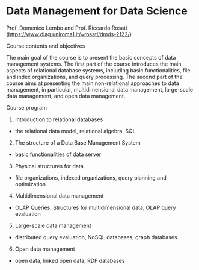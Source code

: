 # Data Management for Data Science
Prof. Domenico Lembo and Prof. Riccardo Rosati
(https://www.diag.uniroma1.it/~rosati/dmds-2122/)

Course contents and objectives

The main goal of the course is to present the basic concepts of data management systems. The first part of the course introduces the main aspects of relational database systems, including basic functionalities, file and index organizations, and query processing. The second part of the course aims at presenting the main non-relational approaches to data management, in particular, multidimensional data management, large-scale data management, and open data management.

Course program

1) Introduction to relational databases
  * the relational data model, relational algebra, SQL
2) The structure of a Data Base Management System
  * basic functionalities of data server
3) Physical structures for data
  * file organizations, indexed organizations, query planning and optimization
4) Multidimensional data management
  * OLAP Queries, Structures for multidimensional data, OLAP query evaluation
5) Large-scale data management
  * distributed query evaluation, NoSQL databases, graph databases
6) Open data management
  * open data, linked open data, RDF databases
